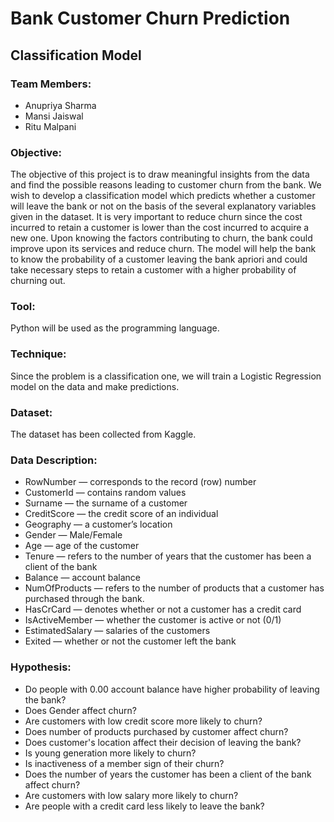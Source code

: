 # Bank Customer Churn Prediction
## Classification Model

### Team Members:
* Anupriya Sharma
* Mansi Jaiswal
* Ritu Malpani

### Objective:
The objective of this project is to draw meaningful insights from the data and find the possible reasons leading to customer churn from the bank. We wish to develop a classification model which predicts whether a customer will leave the bank or not on the basis of the several explanatory variables given in the dataset.
It is very important to reduce churn since the cost incurred to retain a customer is lower than the cost incurred to acquire a new one.
Upon knowing the factors contributing to churn, the bank could improve upon its services and reduce churn. The model will help the bank to know the probability of a customer leaving the bank apriori and could take necessary steps to retain a customer with a higher probability of churning out.

### Tool:
Python will be used as the programming language.

### Technique:
Since the problem is a classification one, we will train a Logistic Regression model on the data and make predictions.

### Dataset:
The dataset has been collected from Kaggle.

### Data Description:
* RowNumber — corresponds to the record (row) number
* CustomerId — contains random values
* Surname — the surname of a customer
* CreditScore — the credit score of an individual
* Geography — a customer’s location
* Gender — Male/Female
* Age — age of the customer
* Tenure — refers to the number of years that the customer has been a client of the bank
* Balance — account balance 
* NumOfProducts — refers to the number of products that a customer has purchased through the bank.
* HasCrCard — denotes whether or not a customer has a credit card
* IsActiveMember — whether the customer is active or not (0/1)
* EstimatedSalary — salaries of the customers
* Exited — whether or not the customer left the bank

### Hypothesis:
* Do people with 0.00 account balance have higher probability of leaving the bank?
* Does Gender affect churn?
* Are customers with low credit score more likely to churn?
* Does number of products purchased by customer affect churn?
*  Does customer's location affect their decision of leaving the bank?
* Is young generation more likely to churn?
* Is inactiveness of a member sign of their churn?
* Does the number of years the customer has been a client of the bank affect churn?
*  Are customers with low salary more likely to churn?
*  Are people with a credit card less likely to leave the bank?

